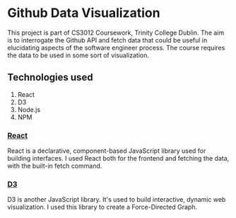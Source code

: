 # Github Data Visualization
This project is part of CS3012 Coursework, Trinity College Dublin.
The aim is to interrogate the Github API and fetch data that could be useful in elucidating aspects of the software engineer process. The course requires the data to be used in some sort of visualization.

## Technologies used
1. React
2. D3
3. Node.js
4. NPM

### [React](https://reactjs.org/)
React is a declarative, component-based JavaScript library used for building interfaces.
I used React both for the frontend and fetching the data, with the built-in fetch command.

### [D3](https://d3js.org/)
D3 is another JavaScript library. It's used to build interactive, dynamic web visualization.
I used this library to create a Force-Directed Graph.
